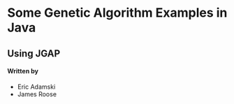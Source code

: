 # Some Genetic Algorithm Examples in Java
## Using JGAP

#### Written by
* Eric Adamski
* James Roose
